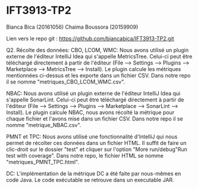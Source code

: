 # IFT3913-TP2

Bianca Bica (20161056)
Chaima Boussora (20159909)

Lien vers le repo git : https://github.com/biancabica/IFT3913-TP2.git

Q2.
Récolte des données:
CBO, LCOM, WMC: Nous avons utilisé un plugin externe de l'éditeur IntelliJ Idea qui s'appelle MetricsTree. Celui-ci peut être téléchargé directement à partir de l'éditeur (File --> Settings --> Plugins --> Marketplace --> MetricsTree --> Install). Le plugin calcule les métriques mentionnées ci-dessus et les exporte dans un fichier CSV. Dans notre repo il se nomme "metriques_CBO_LCOM_WMC.csv".

NBAC: Nous avons utilisé un plugin externe de l'éditeur IntelliJ Idea qui s'appelle SonarLint. Celui-ci peut être téléchargé directement à partir de l'éditeur (File --> Settings --> Plugins --> Marketplace --> SonarLint --> Install). Le plugin calcule NBAC, nous avons récolté la métrique pour chaque fichier et l'avons mise dans un fichier CSV. Dans notre repo il se nomme "metrique_NBAC.csv".

PMNT et TPC: Nous avons utilisé une fonctionnalité d'IntelliJ qui nous permet de récolter ces données dans un fichier HTML. Il suffit de faire un clic-droit sur le dossier "test" et cliquer sur l'option "More run/debug"Run test with coverage". Dans notre repo, le fichier HTML se nomme "metriques_PMNT_TPC.html".

DC: L'implémentation de la métrique DC a été faite par nous-mêmes en code Java. Le code exécutable se retrouve dans un executable JAR.
